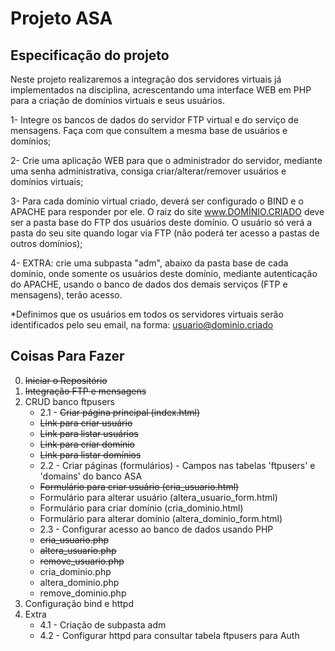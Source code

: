 # Projeto ASA

## Especificação do projeto
Neste projeto realizaremos a integração dos servidores virtuais já implementados na disciplina, acrescentando uma interface WEB em PHP para a criação de domínios virtuais e seus usuários.

1- Integre os bancos de dados do servidor FTP virtual e do serviço de mensagens. Faça com que consultem a mesma base de usuários e domínios;

2- Crie uma aplicação WEB para que o administrador do servidor, mediante uma senha administrativa, consiga criar/alterar/remover usuários e domínios virtuais;

3- Para cada domínio virtual criado, deverá ser configurado o BIND e o APACHE para responder por ele. O raiz do site www.DOMÍNIO.CRIADO deve ser a pasta base do FTP dos usuários deste domínio. O usuário só verá a pasta do seu site quando logar via FTP (não poderá ter acesso a pastas de outros domínios);

4- EXTRA: crie uma subpasta "adm", abaixo da pasta base de cada domínio, onde somente os usuários deste domínio, mediante autenticação do APACHE, usando o banco de dados dos demais serviços (FTP e mensagens), terão acesso.

*Definimos que os usuários em todos os servidores virtuais serão identificados pelo seu email, na forma: usuario@dominio.criado

## Coisas Para Fazer
0. ~~Iniciar o Repositório~~  
1. ~~Integração FTP e mensagens~~  
2. CRUD banco ftpusers  
   * 2.1 - ~~Criar página principal (index.html)~~  
    * ~~Link para criar usuário~~  
    * ~~Link para listar usuários~~  
    * ~~Link para criar domínio~~  
    * ~~Link para listar domínios~~  
   * 2.2 - Criar páginas (formulários) - Campos nas tabelas 'ftpusers' e 'domains' do banco ASA  
    * ~~Formulário para criar usuário (cria_usuario.html)~~  
    * Formulário para alterar usuário (altera_usuario_form.html)  
    * Formulário para criar domínio (cria_dominio.html)  
    * Formulário para alterar domínio (altera_dominio_form.html)  
   * 2.3 - Configurar acesso ao banco de dados usando PHP  
    * ~~cria_usuario.php~~  
    * ~~altera_usuario.php~~  
    * ~~remove_usuario.php~~  
    * cria_dominio.php  
    * altera_dominio.php  
    * remove_dominio.php  
3. Configuração bind e httpd  
4. Extra  
    * 4.1 - Criação de subpasta adm  
    * 4.2 - Configurar httpd para consultar tabela ftpusers para Auth
